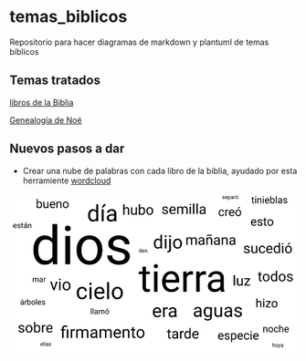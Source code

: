 # temas_biblicos

Repositorio para hacer diagramas de markdown y plantuml de temas bíblicos

## Temas tratados

[libros de la Biblia](markdown/Libros_de_la_Biblia.md)

[Genealogía de Noé](markdown/Genealogia_de_Noe.md)

## Nuevos pasos a dar

- Crear una nube de palabras con cada libro de la biblia, ayudado por esta herramiente [wordcloud](https://awario.com/es/wordcloud/)

![Gen 1](Biblia/nube_de_palabras/Gen1.png)
